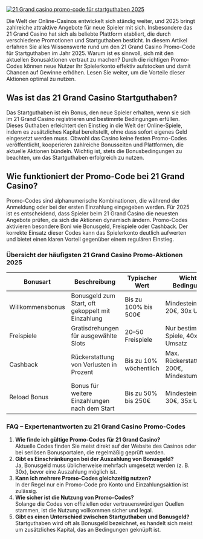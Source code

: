 [![21 Grand casino promo-code für startguthaben 2025](https://123-caf.pages.dev/gitsignup.png)](https://vrmoo.ru/Bt82HjjY)

<p>Die Welt der Online-Casinos entwickelt sich ständig weiter, und 2025 bringt zahlreiche attraktive Angebote für neue Spieler mit sich. Insbesondere das 21 Grand Casino hat sich als beliebte Plattform etabliert, die durch verschiedene Promotionen und Startguthaben besticht. In diesem Artikel erfahren Sie alles Wissenswerte rund um den 21 Grand Casino Promo-Code für Startguthaben im Jahr 2025. Warum ist es sinnvoll, sich mit den aktuellen Bonusaktionen vertraut zu machen? Durch die richtigen Promo-Codes können neue Nutzer ihr Spielerkonto effektiv aufstocken und damit Chancen auf Gewinne erhöhen. Lesen Sie weiter, um die Vorteile dieser Aktionen optimal zu nutzen.</p>  <h2>Was ist das 21 Grand Casino Startguthaben?</h2> <p>Das Startguthaben ist ein Bonus, den neue Spieler erhalten, wenn sie sich im 21 Grand Casino registrieren und bestimmte Bedingungen erfüllen. Dieses Guthaben erleichtert den Einstieg in die Welt der Online-Spiele, indem es zusätzliches Kapital bereitstellt, ohne dass sofort eigenes Geld eingesetzt werden muss. Obwohl das Casino keine festen Promo-Codes veröffentlicht, kooperieren zahlreiche Bonusseiten und Plattformen, die aktuelle Aktionen bündeln. Wichtig ist, stets die Bonusbedingungen zu beachten, um das Startguthaben erfolgreich zu nutzen.</p>  <h2>Wie funktioniert der Promo-Code bei 21 Grand Casino?</h2> <p>Promo-Codes sind alphanumerische Kombinationen, die während der Anmeldung oder bei der ersten Einzahlung eingegeben werden. Für 2025 ist es entscheidend, dass Spieler beim 21 Grand Casino die neuesten Angebote prüfen, da sich die Aktionen dynamisch ändern. Promo-Codes aktivieren besondere Boni wie Bonusgeld, Freispiele oder Cashback. Der korrekte Einsatz dieser Codes kann das Spielerkonto deutlich aufwerten und bietet einen klaren Vorteil gegenüber einem regulären Einstieg.</p>  <h3>Übersicht der häufigsten 21 Grand Casino Promo-Aktionen 2025</h3> <table>   <thead>     <tr>       <th>Bonusart</th>       <th>Beschreibung</th>       <th>Typischer Wert</th>       <th>Wichtige Bedingungen</th>     </tr>   </thead>   <tbody>     <tr>       <td>Willkommensbonus</td>       <td>Bonusgeld zum Start, oft gekoppelt mit Einzahlung</td>       <td>Bis zu 100% bis 500€</td>       <td>Mindesteinzahlung 20€, 30x Umsatz</td>     </tr>     <tr>       <td>Freispiele</td>       <td>Gratisdrehungen für ausgewählte Slots</td>       <td>20–50 Freispiele</td>       <td>Nur bestimmte Spiele, 40x Umsatz</td>     </tr>     <tr>       <td>Cashback</td>       <td>Rückerstattung von Verlusten in Prozent</td>       <td>Bis zu 10% wöchentlich</td>       <td>Max. Rückerstattung 200€, Mindestumsatz 1x</td>     </tr>     <tr>       <td>Reload Bonus</td>       <td>Bonus für weitere Einzahlungen nach dem Start</td>       <td>Bis zu 50% bis 250€</td>       <td>Mindesteinzahlung 30€, 35x Umsatz</td>     </tr>   </tbody> </table>  <h3>FAQ – Expertenantworten zu 21 Grand Casino Promo-Codes</h3> <ol>   <li><strong>Wie finde ich gültige Promo-Codes für 21 Grand Casino?</strong><br>Aktuelle Codes finden Sie meist direkt auf der Website des Casinos oder bei seriösen Bonusportalen, die regelmäßig geprüft werden.</li>   <li><strong>Gibt es Einschränkungen bei der Auszahlung von Bonusgeld?</strong><br>Ja, Bonusgeld muss üblicherweise mehrfach umgesetzt werden (z. B. 30x), bevor eine Auszahlung möglich ist.</li>   <li><strong>Kann ich mehrere Promo-Codes gleichzeitig nutzen?</strong><br>In der Regel nur ein Promo-Code pro Konto und Einzahlungsaktion ist zulässig.</li>   <li><strong>Wie sicher ist die Nutzung von Promo-Codes?</strong><br>Solange die Codes von offiziellen oder vertrauenswürdigen Quellen stammen, ist die Nutzung vollkommen sicher und legal.</li>   <li><strong>Gibt es einen Unterschied zwischen Startguthaben und Bonusgeld?</strong><br>Startguthaben wird oft als Bonusgeld bezeichnet, es handelt sich meist um zusätzliches Kapital, das an Bedingungen geknüpft ist.</li> </ol>